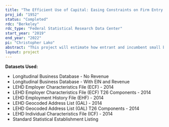 ```yaml
---
title: "The Efficient Use of Capital: Easing Constraints on Firm Entry or Growth?"
proj_id: "1952"
status: "Completed"
rdc: "Berkeley"
rdc_type: "Federal Statistical Research Data Center"
start_year: "2019"
end_year: "2022"
pi: "Christopher Lako"
abstract: "This project will estimate how entrant and incumbent small businesses respond to an exogenous increases in available capital via home equity and how this effect differs across the age of the small business. The analysis will be conducted between 2000 and 2015 to capture the housing collapse and the subsequent recovery."
layout: project
---
```


**Datasets Used:**

  - Longitudinal Business Database - No Revenue 
  - Longitudinal Business Database - With EIN and Revenue 
  - LEHD Employer Characteristics File (ECF) - 2014 
  - LEHD Employer Characteristics File (ECF) T26 Components - 2014 
  - LEHD Employment History File (EHF) - 2014 
  - LEHD Geocoded Address List (GAL) - 2014 
  - LEHD Geocoded Address List (GAL) T26 Components - 2014 
  - LEHD Individual Characteristics File (ICF) - 2014 
  - Standard Statistical Establishment Listing 

